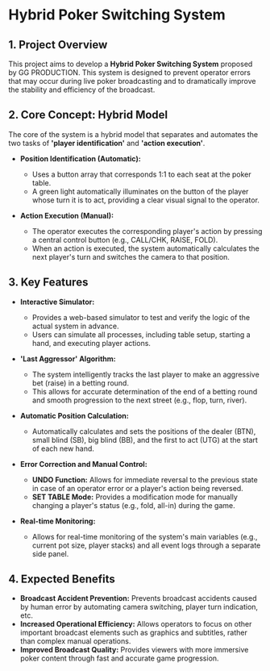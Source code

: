 # Hybrid Poker Switching System

## 1. Project Overview

This project aims to develop a **Hybrid Poker Switching System** proposed by GG PRODUCTION. This system is designed to prevent operator errors that may occur during live poker broadcasting and to dramatically improve the stability and efficiency of the broadcast.

## 2. Core Concept: Hybrid Model

The core of the system is a hybrid model that separates and automates the two tasks of **'player identification'** and **'action execution'**.

*   **Position Identification (Automatic):**
    *   Uses a button array that corresponds 1:1 to each seat at the poker table.
    *   A green light automatically illuminates on the button of the player whose turn it is to act, providing a clear visual signal to the operator.

*   **Action Execution (Manual):**
    *   The operator executes the corresponding player's action by pressing a central control button (e.g., CALL/CHK, RAISE, FOLD).
    *   When an action is executed, the system automatically calculates the next player's turn and switches the camera to that position.

## 3. Key Features

*   **Interactive Simulator:**
    *   Provides a web-based simulator to test and verify the logic of the actual system in advance.
    *   Users can simulate all processes, including table setup, starting a hand, and executing player actions.

*   **'Last Aggressor' Algorithm:**
    *   The system intelligently tracks the last player to make an aggressive bet (raise) in a betting round.
    *   This allows for accurate determination of the end of a betting round and smooth progression to the next street (e.g., flop, turn, river).

*   **Automatic Position Calculation:**
    *   Automatically calculates and sets the positions of the dealer (BTN), small blind (SB), big blind (BB), and the first to act (UTG) at the start of each new hand.

*   **Error Correction and Manual Control:**
    *   **UNDO Function:** Allows for immediate reversal to the previous state in case of an operator error or a player's action being reversed.
    *   **SET TABLE Mode:** Provides a modification mode for manually changing a player's status (e.g., fold, all-in) during the game.

*   **Real-time Monitoring:**
    *   Allows for real-time monitoring of the system's main variables (e.g., current pot size, player stacks) and all event logs through a separate side panel.

## 4. Expected Benefits

*   **Broadcast Accident Prevention:** Prevents broadcast accidents caused by human error by automating camera switching, player turn indication, etc.
*   **Increased Operational Efficiency:** Allows operators to focus on other important broadcast elements such as graphics and subtitles, rather than complex manual operations.
*   **Improved Broadcast Quality:** Provides viewers with more immersive poker content through fast and accurate game progression.
